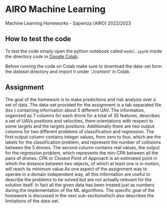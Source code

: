 # AIRO Machine Learning
Machine Learning Homeworks - Sapienza (AIRO) 2022/2023

## How to test the code 
To test the code simply open the python notebook called `model.ipynb` inside the directory *code* in [Google Colab](https://colab.research.google.com/).

Before running the code on Colab make sure to download the data-set form the *dataset* directory and import it under *'./content'* in Colab. 
 
## Assignment
The goal of the homework is to make predictions and risk analysis over a set of data. The data-set provided for the assignment is a tab separated file (tsv ) containing information about 5 different UAV. The information, organized as 7 columns for each drone for a total of 35 features, describes a set of UAVs positions and velocities, them orientations with respect to some targets and the targets positions. Additionally there are two output columns for two different problems of classification and regression. The first output column contains integer values, from zero to four, which are the labels for the classification problem, and represent the number of collisions between the 5 drones. The second column contains real values, the output for the regression problem, which represents the min-CPA between all the pairs of drones. CPA or Closest Point of Approach is an estimated point in which the distance between two objects, of which at least one is in motion, will reach its minimum value.As one aspect of the assignment was to operate in a domain independent way, all this information are useful to describe the problems to be solved but are not actually relevant for the solution itself. In fact all the given data has been treated just as numbers during the implementation of the ML algorithms. The specific goal of the homework is discussed in the next sub-sectionwhich also describes the limitations of the data-set.
